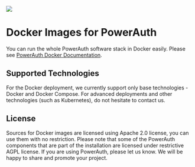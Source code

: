 ![](./assets/powerauth-docker-blue.png)

# Docker Images for PowerAuth

You can run the whole PowerAuth software stack in Docker easily. Please see [PowerAuth Docker Documentation](https://developers.wultra.com/docs/latest/powerauth-docker/).

## Supported Technologies

For the Docker deployment, we currently support only base technologies - Docker and Docker Compose. For advanced deployments and other technologies (such as Kubernetes), do not hesitate to contact us.

## License

Sources for Docker images are licensed using Apache 2.0 license, you can use them with no restriction. Please note that some of the PowerAuth components that are part of the installation are licensed under restrictive AGPL license. If you are using PowerAuth, please let us know. We will be happy to share and promote your project.
